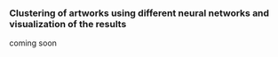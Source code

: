 ### Clustering of artworks using different neural networks and visualization of the results

coming soon
